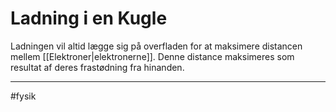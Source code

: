 # Ladning i en Kugle
Ladningen vil altid lægge sig på overfladen for at maksimere distancen mellem [[Elektroner|elektronerne]]. Denne distance maksimeres som resultat af deres frastødning fra hinanden.

---
#fysik 
